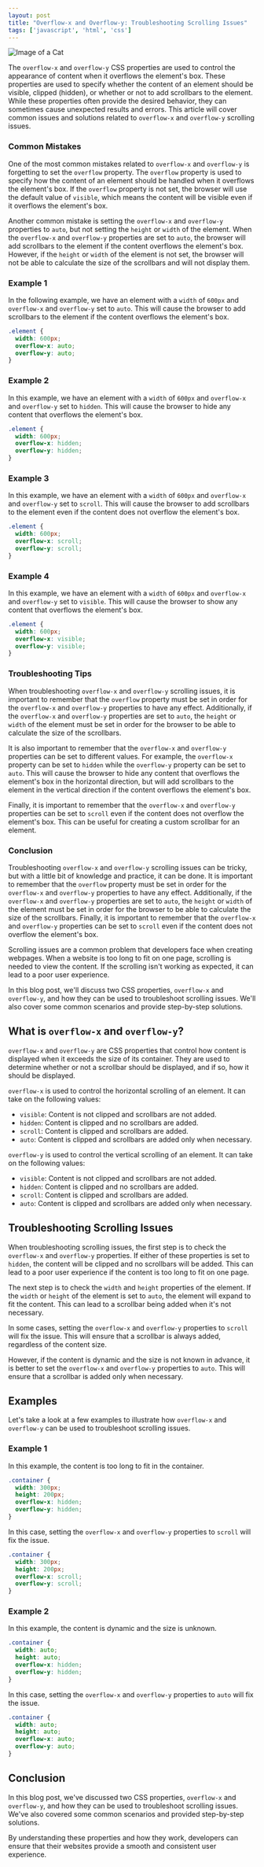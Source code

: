 ```yaml
---
layout: post
title: "Overflow-x and Overflow-y: Troubleshooting Scrolling Issues"
tags: ['javascript', 'html', 'css']
---
```


![Image of a Cat](http://source.unsplash.com/1600x900/?cat)

The `overflow-x` and `overflow-y` CSS properties are used to control the appearance of content when it overflows the element's box. These properties are used to specify whether the content of an element should be visible, clipped (hidden), or whether or not to add scrollbars to the element. While these properties often provide the desired behavior, they can sometimes cause unexpected results and errors. This article will cover common issues and solutions related to `overflow-x` and `overflow-y` scrolling issues.

### Common Mistakes

One of the most common mistakes related to `overflow-x` and `overflow-y` is forgetting to set the `overflow` property. The `overflow` property is used to specify how the content of an element should be handled when it overflows the element's box. If the `overflow` property is not set, the browser will use the default value of `visible`, which means the content will be visible even if it overflows the element's box.

Another common mistake is setting the `overflow-x` and `overflow-y` properties to `auto`, but not setting the `height` or `width` of the element. When the `overflow-x` and `overflow-y` properties are set to `auto`, the browser will add scrollbars to the element if the content overflows the element's box. However, if the `height` or `width` of the element is not set, the browser will not be able to calculate the size of the scrollbars and will not display them.

### Example 1

In the following example, we have an element with a `width` of `600px` and `overflow-x` and `overflow-y` set to `auto`. This will cause the browser to add scrollbars to the element if the content overflows the element's box.

```css
.element {
  width: 600px;
  overflow-x: auto;
  overflow-y: auto;
}
```

### Example 2

In this example, we have an element with a `width` of `600px` and `overflow-x` and `overflow-y` set to `hidden`. This will cause the browser to hide any content that overflows the element's box.

```css
.element {
  width: 600px;
  overflow-x: hidden;
  overflow-y: hidden;
}
```

### Example 3

In this example, we have an element with a `width` of `600px` and `overflow-x` and `overflow-y` set to `scroll`. This will cause the browser to add scrollbars to the element even if the content does not overflow the element's box.

```css
.element {
  width: 600px;
  overflow-x: scroll;
  overflow-y: scroll;
}
```

### Example 4

In this example, we have an element with a `width` of `600px` and `overflow-x` and `overflow-y` set to `visible`. This will cause the browser to show any content that overflows the element's box.

```css
.element {
  width: 600px;
  overflow-x: visible;
  overflow-y: visible;
}
```

### Troubleshooting Tips

When troubleshooting `overflow-x` and `overflow-y` scrolling issues, it is important to remember that the `overflow` property must be set in order for the `overflow-x` and `overflow-y` properties to have any effect. Additionally, if the `overflow-x` and `overflow-y` properties are set to `auto`, the `height` or `width` of the element must be set in order for the browser to be able to calculate the size of the scrollbars.

It is also important to remember that the `overflow-x` and `overflow-y` properties can be set to different values. For example, the `overflow-x` property can be set to `hidden` while the `overflow-y` property can be set to `auto`. This will cause the browser to hide any content that overflows the element's box in the horizontal direction, but will add scrollbars to the element in the vertical direction if the content overflows the element's box.

Finally, it is important to remember that the `overflow-x` and `overflow-y` properties can be set to `scroll` even if the content does not overflow the element's box. This can be useful for creating a custom scrollbar for an element.

### Conclusion

Troubleshooting `overflow-x` and `overflow-y` scrolling issues can be tricky, but with a little bit of knowledge and practice, it can be done. It is important to remember that the `overflow` property must be set in order for the `overflow-x` and `overflow-y` properties to have any effect. Additionally, if the `overflow-x` and `overflow-y` properties are set to `auto`, the `height` or `width` of the element must be set in order for the browser to be able to calculate the size of the scrollbars. Finally, it is important to remember that the `overflow-x` and `overflow-y` properties can be set to `scroll` even if the content does not overflow the element's box.

Scrolling issues are a common problem that developers face when creating webpages. When a website is too long to fit on one page, scrolling is needed to view the content. If the scrolling isn't working as expected, it can lead to a poor user experience.

In this blog post, we'll discuss two CSS properties, `overflow-x` and `overflow-y`, and how they can be used to troubleshoot scrolling issues. We'll also cover some common scenarios and provide step-by-step solutions.

## What is `overflow-x` and `overflow-y`?

`overflow-x` and `overflow-y` are CSS properties that control how content is displayed when it exceeds the size of its container. They are used to determine whether or not a scrollbar should be displayed, and if so, how it should be displayed.

`overflow-x` is used to control the horizontal scrolling of an element. It can take on the following values:

* `visible`: Content is not clipped and scrollbars are not added.
* `hidden`: Content is clipped and no scrollbars are added.
* `scroll`: Content is clipped and scrollbars are added.
* `auto`: Content is clipped and scrollbars are added only when necessary.

`overflow-y` is used to control the vertical scrolling of an element. It can take on the following values:

* `visible`: Content is not clipped and scrollbars are not added.
* `hidden`: Content is clipped and no scrollbars are added.
* `scroll`: Content is clipped and scrollbars are added.
* `auto`: Content is clipped and scrollbars are added only when necessary.

## Troubleshooting Scrolling Issues

When troubleshooting scrolling issues, the first step is to check the `overflow-x` and `overflow-y` properties. If either of these properties is set to `hidden`, the content will be clipped and no scrollbars will be added. This can lead to a poor user experience if the content is too long to fit on one page.

The next step is to check the `width` and `height` properties of the element. If the `width` or `height` of the element is set to `auto`, the element will expand to fit the content. This can lead to a scrollbar being added when it's not necessary.

In some cases, setting the `overflow-x` and `overflow-y` properties to `scroll` will fix the issue. This will ensure that a scrollbar is always added, regardless of the content size.

However, if the content is dynamic and the size is not known in advance, it is better to set the `overflow-x` and `overflow-y` properties to `auto`. This will ensure that a scrollbar is added only when necessary.

## Examples

Let's take a look at a few examples to illustrate how `overflow-x` and `overflow-y` can be used to troubleshoot scrolling issues.

### Example 1

In this example, the content is too long to fit in the container.

```css
.container {
  width: 300px;
  height: 200px;
  overflow-x: hidden;
  overflow-y: hidden;
}
```

In this case, setting the `overflow-x` and `overflow-y` properties to `scroll` will fix the issue.

```css
.container {
  width: 300px;
  height: 200px;
  overflow-x: scroll;
  overflow-y: scroll;
}
```

### Example 2

In this example, the content is dynamic and the size is unknown.

```css
.container {
  width: auto;
  height: auto;
  overflow-x: hidden;
  overflow-y: hidden;
}
```

In this case, setting the `overflow-x` and `overflow-y` properties to `auto` will fix the issue.

```css
.container {
  width: auto;
  height: auto;
  overflow-x: auto;
  overflow-y: auto;
}
```

## Conclusion

In this blog post, we've discussed two CSS properties, `overflow-x` and `overflow-y`, and how they can be used to troubleshoot scrolling issues. We've also covered some common scenarios and provided step-by-step solutions.

By understanding these properties and how they work, developers can ensure that their websites provide a smooth and consistent user experience.